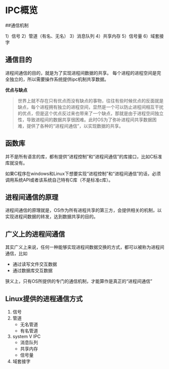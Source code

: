# IPC概览

##通信机制

1）信号
2）管道（有名、无名）
3）消息队列
4）共享内存
5）信号量
6）域套接字

## 通信目的

进程间通信的目的，就是为了实现进程间数据的共享。
每个进程的进程空间是完全独立的，所以需要操作系统提供ipc机制共享数据。

**优点与缺点**

>世界上就不存在只有优点而没有缺点的事物，往往有些时候优点的反面就是缺点，每个进程拥有独立的进程空间，显然是一个可以防止进程间相互干扰的优点，但是这个优点反过来也带来了一个缺点，那就是由于进程空间独立性，导致进程间的数据共享很困难。此时OS为了弥补进程间共享数据困难，提供了各种的“进程间通信”，以实现数据的共享。



## 函数库

并不是所有语言的库，都有提供“进程控制”和“进程间通信”的库接口，比如C标准库就没有。

如果C程序在windows和Linux下想要实现“进程控制”和“进程间通信”的话，必须调用系统API或者该系统自己特有C库（不是标准c库）。

## 进程间通信的原理

进程间通信的原理就是，OS作为所有进程共享的第三方，会提供相关的机制，以实现进程间数据的转发，达到数据共享的目的。

## 广义上的进程间通信

其实广义上来说，任何一种能够实现进程间数据交换的方式，都可以被称为进程间通信，比如

- 通过读写文件交互数据
- 通过数据库交互数据

狭义上，只有OS所提供的专门的通信机制，才能算作是真正的“进程间通信”

## Linux提供的进程通信方式

1. 信号
2. 管道
   - 无名管道
   - 有名管道
3. system V IPC
   - 消息队列
   - 共享内存
   - 信号量
4. 域套接字
